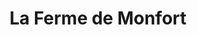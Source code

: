 ---
title: "La Ferme de Monfort"
url: /thury-harcourt-le-hom/la-ferme-de-monfort/
shop: Hofladen
---